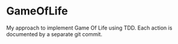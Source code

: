 # GameOfLife

My approach to implement Game Of Life using TDD. Each action is documented by a separate git commit. 
